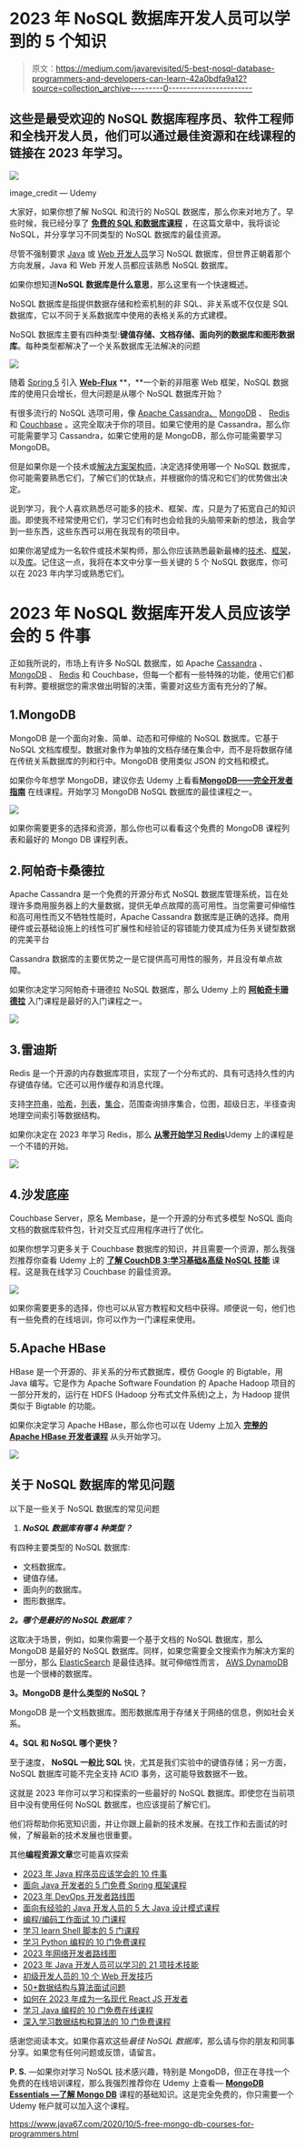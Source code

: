 # 2023 年 NoSQL 数据库开发人员可以学到的 5 个知识

> 原文：<https://medium.com/javarevisited/5-best-nosql-database-programmers-and-developers-can-learn-42a0bdfa9a12?source=collection_archive---------0----------------------->

## 这些是最受欢迎的 NoSQL 数据库程序员、软件工程师和全栈开发人员，他们可以通过最佳资源和在线课程的链接在 2023 年学习。

[![](img/5c91b73097be7753751348b685d0f0ca.png)](https://click.linksynergy.com/deeplink?id=JVFxdTr9V80&mid=39197&murl=https%3A%2F%2Fwww.udemy.com%2Fmongodb-the-complete-developers-guide%2F)

image_credit — Udemy

大家好，如果你想了解 NoSQL 和流行的 NoSQL 数据库，那么你来对地方了。早些时候，我已经分享了 [**免费的 SQL 和数据库课程**](/javarevisited/7-free-courses-to-learn-database-and-sql-for-programmers-and-data-scientist-e7ae19514ed2) ，在这篇文章中，我将谈论 NoSQL，并分享学习不同类型的 NoSQL 数据库的最佳资源。

尽管不强制要求 [Java](https://javarevisited.blogspot.com/2016/01/how-to-become-better-java-developer.html#axzz5gF1pIlkc) 或 [Web 开发人员](https://javarevisited.blogspot.com/2019/01/10-web-development-frameworks-fullstack-developer-should-learn.html)学习 NoSQL 数据库，但世界正朝着那个方向发展，Java 和 Web 开发人员都应该熟悉 NoSQL 数据库。

如果你想知道**NoSQL 数据库是什么意思**，那么这里有一个快速概述。

NoSQL 数据库是指提供数据存储和检索机制的非 SQL、非关系或不仅仅是 SQL 数据库，它以不同于关系数据库中使用的表格关系的方式建模。

NoSQL 数据库主要有四种类型:**键值存储、文档存储、面向列的数据库和图形数据库**。每种类型都解决了一个关系数据库无法解决的问题

[![](img/e0939d36fcb8a24ce2f36e39a12d4305.png)](https://javarevisited.blogspot.com/2019/03/top-5-nosql-database-web-developers-should-learn.html)

随着 [Spring 5](https://javarevisited.blogspot.com/2018/06/top-6-spring-framework-online-courses-Java-programmers.html) 引入 [**Web-Flux**](/javarevisited/7-best-webflux-and-reactive-spring-boot-courses-for-java-programmers-33b7c6fa8995) **，**一个新的非阻塞 Web 框架，NoSQL 数据库的使用只会增长，但大问题是从哪个 NoSQL 数据库开始？

有很多流行的 NoSQL 选项可用，像 [Apache Cassandra、](https://cassandra.apache.org/_/index.html) [MongoDB](https://javarevisited.blogspot.com/2019/01/top-5-mongodb-online-training-courses.html) 、 [Redis](https://redis.io/) 和 [Couchbase](https://www.couchbase.com/) 。这完全取决于你的项目。如果它使用的是 Cassandra，那么你可能需要学习 Cassandra，如果它使用的是 MongoDB，那么你可能需要学习 MongoDB。

但是如果你是一个技术或[解决方案架构师](https://javarevisited.blogspot.com/2018/02/5-must-read-books-to-become-software-architect-solution.html)，决定选择使用哪一个 NoSQL 数据库，你可能需要熟悉它们，了解它们的优缺点，并根据你的情况和它们的优势做出决定。

说到学习，我个人喜欢熟悉尽可能多的技术、框架、库，只是为了拓宽自己的知识面。即使我不经常使用它们，学习它们有时也会给我的头脑带来新的想法，我会学到一些东西，这些东西可以用在我现有的项目中。

如果你渴望成为一名软件或技术架构师，那么你应该熟悉最新最棒的[技术](http://www.java67.com/2018/01/top-10-web-mobile-and-big-data-framework-libraries-technologies-programmers-should-learn-in-2018.html)、[框架](http://www.java67.com/2018/02/top-10-open-source-frameworks-and-libraries-java-web-developers.html)，以及[库](https://javarevisited.blogspot.com/2018/01/top-20-libraries-and-apis-for-java-programmers.html)。记住这一点，我将在本文中分享一些关键的 5 个 NoSQL 数据库，你可以在 2023 年内学习或熟悉它们。

# 2023 年 NoSQL 数据库开发人员应该学会的 5 件事

正如我所说的，市场上有许多 NoSQL 数据库，如 Apache [Cassandra](https://javarevisited.blogspot.com/2022/02/top-5-courses-to-learn-apache-cassandra.html) 、 [MongoDB](https://javarevisited.blogspot.com/2019/01/top-5-mongodb-online-training-courses.html) 、 [Redis](https://javarevisited.blogspot.com/2022/02/top-5-courses-to-learn-redis.html) 和 Couchbase，但每一个都有一些特殊的功能，使用它们都有利弊。要根据您的需求做出明智的决策，需要对这些方面有充分的了解。

## 1.MongoDB

MongoDB 是一个面向对象、简单、动态和可伸缩的 NoSQL 数据库。它基于 NoSQL 文档库模型。数据对象作为单独的文档存储在集合中，而不是将数据存储在传统关系数据库的列和行中。MongoDB 使用类似 JSON 的文档和模式。

如果你今年想学 MongoDB，建议你去 Udemy 上看看[**MongoDB——完全开发者指南**](https://click.linksynergy.com/deeplink?id=JVFxdTr9V80&mid=39197&murl=https%3A%2F%2Fwww.udemy.com%2Fmongodb-the-complete-developers-guide%2F) 在线课程。开始学习 MongoDB NoSQL 数据库的最佳课程之一。

[![](img/5f4c9115aeb602116631f10aabbf6e23.png)](https://click.linksynergy.com/deeplink?id=JVFxdTr9V80&mid=39197&murl=https%3A%2F%2Fwww.udemy.com%2Fmongodb-the-complete-developers-guide%2F)

如果你需要更多的选择和资源，那么你也可以看看这个免费的 MongoDB 课程列表和最好的 Mongo DB 课程列表。

## 2.阿帕奇卡桑德拉

Apache Cassandra 是一个免费的开源分布式 NoSQL 数据库管理系统，旨在处理许多商用服务器上的大量数据，提供无单点故障的高可用性。当您需要可伸缩性和高可用性而又不牺牲性能时，Apache Cassandra 数据库是正确的选择。商用硬件或云基础设施上的线性可扩展性和经验证的容错能力使其成为任务关键型数据的完美平台

Cassandra 数据库的主要优势之一是它提供高可用性的服务，并且没有单点故障。

如果你决定学习阿帕奇卡珊德拉 NoSQL 数据库，那么 Udemy 上的 [**阿帕奇卡珊德拉**](https://click.linksynergy.com/deeplink?id=JVFxdTr9V80&mid=39197&murl=https%3A%2F%2Fwww.udemy.com%2Fapache-cassandra%2F) 入门课程是最好的入门课程之一。

[![](img/cf7b02e733d5e29f54e943d9890968ca.png)](https://click.linksynergy.com/deeplink?id=JVFxdTr9V80&mid=39197&murl=https%3A%2F%2Fwww.udemy.com%2Fapache-cassandra%2F)

## 3.雷迪斯

Redis 是一个开源的内存数据库项目，实现了一个分布式的、具有可选持久性的内存键值存储。它还可以用作缓存和消息代理。

支持[字符串](http://www.java67.com/2018/04/21-string-programming-and-coding-interview-questions-answers.html)，[哈希](https://javarevisited.blogspot.com/2018/01/top-5-free-data-structure-and-algorithm-courses-java--c-programmers.html)，[列表](https://javarevisited.blogspot.com/2015/07/java-arraylist-tutorial.html)，[集合](https://javarevisited.blogspot.com/2012/11/difference-between-treeset-hashset-vs-linkedhashset-java.html)，范围查询排序集合，位图，超级日志，半径查询地理空间索引等数据结构。

如果你决定在 2023 年学习 Redis，那么 [**从零开始学习 Redis**](https://click.linksynergy.com/deeplink?id=JVFxdTr9V80&mid=39197&murl=https%3A%2F%2Fwww.udemy.com%2Flearn-redis-from-scratch%2F)Udemy 上的课程是一个不错的开始。

[![](img/960731a9dfd9af8045deed0d3baa940d.png)](https://click.linksynergy.com/deeplink?id=JVFxdTr9V80&mid=39197&murl=https%3A%2F%2Fwww.udemy.com%2Flearn-redis-from-scratch%2F)

## 4.沙发底座

Couchbase Server，原名 Membase，是一个开源的分布式多模型 NoSQL 面向文档的数据库软件包，针对交互式应用程序进行了优化。

如果你想学习更多关于 Couchbase 数据库的知识，并且需要一个资源，那么我强烈推荐你查看 Udemy 上的 [**了解 CouchDB 3:学习基础&高级 NoSQL 技能**](https://click.linksynergy.com/deeplink?id=JVFxdTr9V80&mid=39197&murl=https%3A%2F%2Fwww.udemy.com%2Fcourse%2Funderstanding-couchdb%2F) 课程。这是我在线学习 Couchbase 的最佳资源。

[![](img/221172046a180c8d14e2d093c9b20366.png)](https://click.linksynergy.com/deeplink?id=JVFxdTr9V80&mid=39197&murl=https%3A%2F%2Fwww.udemy.com%2Fcourse%2Funderstanding-couchdb%2F)

如果你需要更多的选择，你也可以从官方教程和文档中获得。顺便说一句，他们也有一些免费的在线培训，你可以作为一门课程来使用。

## 5.Apache HBase

HBase 是一个开源的、非关系的分布式数据库，模仿 Google 的 Bigtable，用 Java 编写。它是作为 Apache Software Foundation 的 Apache Hadoop 项目的一部分开发的，运行在 HDFS (Hadoop 分布式文件系统)之上，为 Hadoop 提供类似于 Bigtable 的功能。

如果你决定学习 Apache HBase，那么你也可以在 Udemy 上加入 [**完整的 Apache HBase 开发者课程**](https://click.linksynergy.com/deeplink?id=JVFxdTr9V80&mid=39197&murl=https%3A%2F%2Fwww.udemy.com%2Fapache-hbase-course%2F) 从头开始学习。

[![](img/05953c21a7c90245f731d4fdde0bc9ee.png)](https://click.linksynergy.com/deeplink?id=JVFxdTr9V80&mid=39197&murl=https%3A%2F%2Fwww.udemy.com%2Fapache-hbase-course%2F)

## 关于 NoSQL 数据库的常见问题

以下是一些关于 NoSQL 数据库的常见问题

1.  ***NoSQL 数据库有哪 4 种类型？***

有四种主要类型的 NoSQL 数据库:

*   文档数据库。
*   键值存储。
*   面向列的数据库。
*   图形数据库。

***2。哪个是最好的 NoSQL 数据库？***

这取决于场景，例如，如果你需要一个基于文档的 NoSQL 数据库，那么 MongoDB 是最好的 NoSQL 数据库。同样，如果您需要全文搜索作为解决方案的一部分，那么 [ElasticSearch](https://javarevisited.blogspot.com/2022/02/top-5-courses-to-learn-elasticsearch.html) 是最佳选择。就可伸缩性而言， [AWS DynamoDB](/javarevisited/7-best-aws-s3-and-dynamodb-courses-for-beginners-in-2021-a8a44b6066da) 也是一个很棒的数据库。

**3。MongoDB 是什么类型的 NoSQL？**

MongoDB 是一个文档数据库。图形数据库用于存储关于网络的信息，例如社会关系。

**4。SQL 和 NoSQL 哪个更快？**

至于速度， **NoSQL 一般比 SQL** 快，尤其是我们实验中的键值存储；另一方面，NoSQL 数据库可能不完全支持 ACID 事务，这可能导致数据不一致。

这就是 2023 年你可以学习和探索的一些最好的 NoSQL 数据库。即使您在当前项目中没有使用任何 NoSQL 数据库，也应该提前了解它们。

他们将帮助你拓宽知识面，并让你跟上最新的技术发展。在找工作和去面试的时候，了解最新的技术发展也很重要。

其他**编程资源文章**您可能喜欢探索

*   [2023 年 Java 程序员应该学会的 10 件事](https://javarevisited.blogspot.com/2017/12/10-things-java-programmers-should-learn.html#axzz5atl0BngO)
*   [面向 Java 开发者的 5 门免费 Spring 框架课程](http://www.java67.com/2017/11/top-5-free-core-spring-mvc-courses-learn-online.html)
*   [2023 年 DevOps 开发者路线图](https://javarevisited.blogspot.com/2018/09/the-2018-devops-roadmap-your-guide-to-become-DevOps-Engineer.html)
*   [面向有经验的 Java 开发人员的 5 大 Java 设计模式课程](http://javarevisited.blogspot.sg/2018/02/top-5-java-design-pattern-courses-for-developers.html)
*   [编程/编码工作面试 10 门课程](http://javarevisited.blogspot.sg/2018/02/10-courses-to-prepare-for-programming-job-interviews.html)
*   [学习 learn Shell 脚本的 5 门课程](http://javarevisited.blogspot.sg/2018/02/5-courses-to-learn-shell-scripting-in-linux.html)
*   [学习 Python 编程的 10 门免费课程](https://javarevisited.blogspot.com/2018/12/10-free-python-courses-for-programmers.html)
*   [2023 年网络开发者路线图](https://javarevisited.blogspot.com/2019/02/the-2019-web-developer-roadmap.html)
*   [2023 年 Java 开发人员可以学习的 21 项技术技能](https://javarevisited.blogspot.com/2020/03/top-20-skills-java-developers-can-learn.html#axzz6k4XBgTw4)
*   [初级开发人员的 10 个 Web 开发技巧](/javarevisited/10-things-aspiring-web-developers-should-learn-in-2021-6747bfbfc12e)
*   [50+数据结构与算法面试问题](http://www.java67.com/2018/06/data-structure-and-algorithm-interview-questions-programmers.html)
*   [如何在 2023 年成为一名现代 React JS 开发者](https://javarevisited.blogspot.com/2018/10/the-2018-react-developer-roadmap.html)
*   [学习 Java 编程的 10 门免费在线课程](http://www.java67.com/2018/08/top-10-free-java-courses-for-beginners-experienced-developers.html)
*   [深入学习数据结构和算法的 10 门免费课程](http://www.java67.com/2019/02/top-10-free-algorithms-and-data.html)

感谢您阅读本文。如果你喜欢这些*最佳 NoSQL 数据库*，那么请与你的朋友和同事分享。如果您有任何问题或反馈，请留言。

**P. S.** —如果你对学习 NoSQL 技术感兴趣，特别是 MongoDB，但正在寻找一个免费的在线培训课程，那么我强烈推荐你在 Udemy 上查看— [**MongoDB Essentials —了解 Mongo DB**](https://click.linksynergy.com/deeplink?id=JVFxdTr9V80&mid=39197&murl=https%3A%2F%2Fwww.udemy.com%2Fcourse%2Fmongodb-essentials%2F) 课程的基础知识。这是完全免费的，你只需要一个 Udemy 帐户就可以加入这个课程。

<https://www.java67.com/2020/10/5-free-mongo-db-courses-for-programmers.html> 